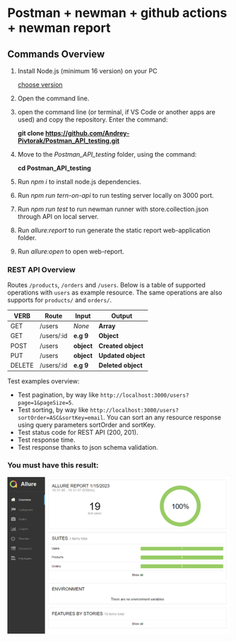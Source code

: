# **Postman + newman + github actions + newman report**

## **Commands Overview**
1. Install Node.js (minimum 16 version) on your PC

    [choose version](https://nodejs.org/en/download/releases/)

2. Open the command line.
3. open the command line (or terminal, if VS Code or another apps are used) and copy the repository. Enter the command:

    **git clone https://github.com/Andrey-Pivtorak/Postman_API_testing.git**

4. Move to the _Postman_API_testing_ folder, using the command:

    **cd Postman_API_testing**

5. Run _npm i_ to install node.js dependencies.
6. Run _npm run tern-on-api_ to run testing server locally on 3000 port.
7. Run _npm run test_ to run newman runner with store.collection.json through API on local server.
8. Run _allure:report_ to run generate the static report web-application folder.
9. Run _allure:open_ to open web-report.

### REST API Overview
Routes `/products`, `/orders` and `/users`. Below is a table of supported operations with `users` as example resource. The same operations are also supports for `products/` and `orders/`.

| VERB     |Route       |Input       |Output              |
|----------|------------|------------|--------------------|
| GET      | /users     | *None*     | **Array**          |
| GET      | /users/:id |  **e.g 9** | **Object**         |
| POST     | /users     | **object** | **Created object** |
| PUT      | /users     | **object** | **Updated object** |
| DELETE   | /users/:id | **e.g 9**  | **Deleted object** |

Test examples overview:
- Test pagination, by way like `http://localhost:3000/users?page=1&pageSize=5`.
- Test sorting, by way like `http://localhost:3000/users?sortOrder=ASC&sortKey=email`. You can sort an any resource response using query parameters sortOrder and sortKey.
-  Test status code for REST API (200, 201).
-  Test response time.
-  Test response thanks to json schema validation.

### You must have this result:
![](https://github.com/Andrey-Pivtorak/Postman_API_testing/blob/main/mockApi/screens/allure_report.png)
